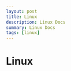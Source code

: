 ```yaml
---
layout: post
title: Linux
description: Linux Docs
summary: Linux Docs
tags: [linux]
---
```


# Linux


